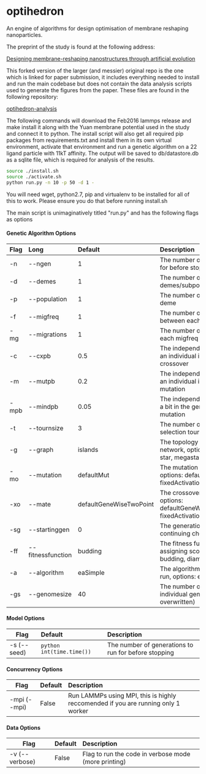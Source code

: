 # optihedron
An engine of algorithms for design optimisation of membrane reshaping nanoparticles.

The preprint of the study is found at the following address:

[Designing membrane-reshaping nanostructures through artificial evolution](https://www.biorxiv.org/content/10.1101/2020.02.27.968149v1)

This forked version of the larger (and messier) original repo is the one which is linked for paper submission, it includes everything needed to install and run the main codebase but does not contain the data analysis scripts used to generate the figures from the paper. These files are found in the following repository:

[optihedron-analysis](https://github.com/takenbymood/optihedron-analysis)

The following commands will download the Feb2016 lammps release and make install it along with the Yuan membrane potential used in the study and connect it to python. The install script will also get all required pip packages from requirements.txt and install them in its own virtual environment, activate that environment and run a genetic algorithm on a 22 ligand particle with 11kT affinity. The output will be saved to db/datastore.db as a sqlite file, which is required for analysis of the results.

```bash
source ./install.sh
source ./activate.sh
python run.py -n 10 -p 50 -d 1 -
```
You will need wget, python2.7, pip and virtualenv to be installed for all of this to work. Please ensure you do that before running install.sh

The main script is unimaginatively titled "run.py" and has the following flags as options

#### Genetic Algorithm Options

| Flag | Long | Default | Description  |
| ----- | :---- | :--- | :- |
| -n | --ngen | 1 | The number of generations to run for before stopping |
| -d | --demes | 1 | The number of demes/subpopulations |
| -p | --population | 1 | The number of individuals in each deme |
| -f | --migfreq | 1 | The number of generations between each migration event |
| -mg | --migrations | 1 | The number of migrations to do each migfreq generations |
| -c | --cxpb | 0.5 | The independent probability that an individual is selected for crossover |
| -m | --mutpb | 0.2 | The independent probability that an individual is selected for mutation |
| -mpb | --mindpb | 0.05 | The independent probability that a bit in the genome is chosen for mutation |
| -t | --tournsize | 3 | The number of individuals in each selection tournament |
| -g | --graph | islands | The topology of the migration network, options: singlet, islands, star, megastar |
| -mo | --mutation | defaultMut | The mutation regime to use, options: defaultMut, fixedActivationMut |
| -xo | --mate | defaultGeneWiseTwoPoint | The crossover regime to use, options: defaultGeneWiseTwoPoint, fixedActivationGeneWiseTwoPoint |
| -sg | --startinggen | 0 | The generation to start at (for continuing checkpointed runs) |
| -ff | --fitnessfunction | budding | The fitness function to use for assigning scores, options: budding, diameter, smallworld |
| -a | --algorithm | eaSimple | The algorithm to apply during the run, options: eaSimple |
| -gs | --genomesize | 40 | The number of genes in each individual genome (can be overwritten) |

#### Model Options

| Flag        | Default           | Description  |
| ---- |:---| :-------------|
| -s (--seed) | ```python int(time.time())``` | The number of generations to run for before stopping |

#### Concurrency Options

| Flag        | Default           | Description  |
| ------------- |:-------------| :-----|
| -mpi (--mpi) | False | Run LAMMPs using MPI, this is highly reccomended if you are running only 1 worker |

#### Data Options

| Flag        | Default           | Description  |
| ------------- |:-------------| :-----|
| -v (--verbose) | False | Flag to run the code in verbose mode (more printing) |
